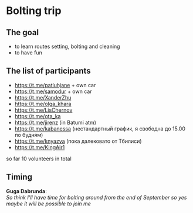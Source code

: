 # Bolting trip

## The goal
- to learn routes setting, bolting and cleaning
- to have fun

## The list of participants
- https://t.me/patluhjane + own car
- https://t.me/samodur + own car
- https://t.me/XanderZhu
- https://t.me/olga_khara
- https://t.me/LisChernov
- https://t.me/ota_ka
- https://t.me/jirenz (in Batumi atm)
- https://t.me/kabanessa (нестандартный график, я свободна до 15.00 по будням)
- https://t.me/knyazva (пока далековато от Тбилиси)
- https://t.me/KingAir1

so far 10 volunteers in total

## Timing
**Guga Dabrunda**:  
_So think I'll have time for bolting around from the end of September so yes maybe it will be possible to join me_
